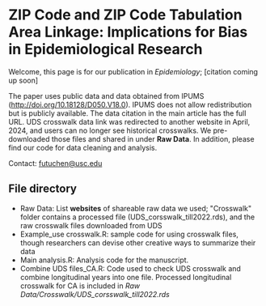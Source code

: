 # ZIP Code and ZIP Code Tabulation Area Linkage: Implications for Bias in Epidemiological Research

Welcome, this page is for our publication in *Epidemiology*; [citation coming up soon]
 
The paper uses public data and data obtained from IPUMS (http://doi.org/10.18128/D050.V18.0). IPUMS does not allow redistribution but is publicly available. The data citation in the main article has the full URL. UDS crosswalk data link was redirected to another website in April, 2024, and users can no longer see historical crosswalks. We pre-downloaded those files and shared in under **Raw Data**. In addition, please find our code for data cleaning and analysis. 
 
Contact: futuchen@usc.edu
 

## File directory

* Raw Data: List **websites** of shareable raw data we used; "Crosswalk" folder contains a processed file (UDS_corsswalk_till2022.rds), and the raw crosswalk files downloaded from UDS
* Example_use crosswalk.R: sample code for using crosswalk files, though researchers can devise other creative ways to summarize their data
* Main analysis.R: Analysis code for the manuscript.
* Combine UDS files_CA.R: Code used to check UDS crosswalk and combine longitudinal years into one file. Processed longitudinal crosswalk for CA is included in *Raw Data/Crosswalk/UDS_corsswalk_till2022.rds*




